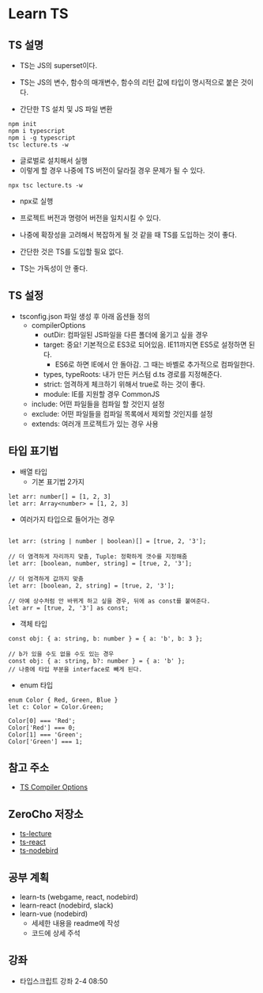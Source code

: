 # Learn TS

## TS 설명

- TS는 JS의 superset이다.
- TS는 JS의 변수, 함수의 매개변수, 함수의 리턴 값에 타입이 명시적으로 붙은 것이다.

- 간단한 TS 설치 및 JS 파일 변환
```command
npm init
npm i typescript
npm i -g typescript
tsc lecture.ts -w
```
- 글로벌로 설치해서 실행
- 이렇게 할 경우 나중에 TS 버전이 달라질 경우 문제가 될 수 있다.

```command
npx tsc lecture.ts -w
```
- npx로 실행
- 프로젝트 버전과 명령어 버전을 일치시킬 수 있다.

- 나중에 확장성을 고려해서 복잡하게 될 것 같을 때 TS를 도입하는 것이 좋다.
- 간단한 것은 TS를 도입할 필요 없다.
- TS는 가독성이 안 좋다.

## TS 설정

- tsconfig.json 파일 생성 후 아래 옵션들 정의
  - compilerOptions
    - outDir: 컴파일된 JS파일을 다른 폴더에 옮기고 싶을 경우
    - target: 중요! 기본적으로 ES3로 되어있음. IE11까지면 ES5로 설정하면 된다.
      - ES6로 하면 IE에서 안 돌아감. 그 때는 바벨로 추가적으로 컴파일한다.
    - types, typeRoots: 내가 만든 커스텀 d.ts 경로를 지정해준다.
    - strict: 엄격하게 체크하기 위해서 true로 하는 것이 좋다.
    - module: IE를 지원할 경우 CommonJS
  - include: 어떤 파일들을 컴파일 할 것인지 설정
  - exclude: 어떤 파일들을 컴파일 목록에서 제외할 것인지를 설정
  - extends: 여러개 프로젝트가 있는 경우 사용

## 타입 표기법

- 배열 타입
  - 기본 표기법 2가지
```TS
let arr: number[] = [1, 2, 3]
let arr: Array<number> = [1, 2, 3]
```

  - 여러가지 타입으로 들어가는 경우
```TS

let arr: (string | number | boolean)[] = [true, 2, '3'];

// 더 염격하게 자리까지 맞춤, Tuple: 정확하게 갯수를 지정해줌
let arr: [boolean, number, string] = [true, 2, '3'];

// 더 엄격하게 값까지 맞춤
let arr: [boolean, 2, string] = [true, 2, '3'];

// 아예 상수처럼 안 바뀌게 하고 싶을 경우, 뒤에 as const를 붙여준다.
let arr = [true, 2, '3'] as const;
```

- 객체 타입
```TS
const obj: { a: string, b: number } = { a: 'b', b: 3 };

// b가 있을 수도 없을 수도 있는 경우
const obj: { a: string, b?: number } = { a: 'b' };
// 나중에 타입 부분을 interface로 빼게 된다.
```

- enum 타입
```TS
enum Color { Red, Green, Blue }
let c: Color = Color.Green;

Color[0] === 'Red';
Color['Red'] === 0;
Color[1] === 'Green';
Color['Green'] === 1;
```

## 참고 주소
- [TS Compiler Options](https://www.typescriptlang.org/docs/handbook/compiler-options.html#compiler-options)

## ZeroCho 저장소

- [ts-lecture](https://github.com/ZeroCho/ts-lecture)
- [ts-react](https://github.com/ZeroCho/ts-react)
- [ts-nodebird](https://github.com/ZeroCho/ts-nodebird)

## 공부 계획

- learn-ts (webgame, react, nodebird)
- learn-react (nodebird, slack)
- learn-vue (nodebird)
  - 세세한 내용을 readme에 작성
  - 코드에 상세 주석

## 강좌

- 타입스크립트 강좌 2-4 08:50